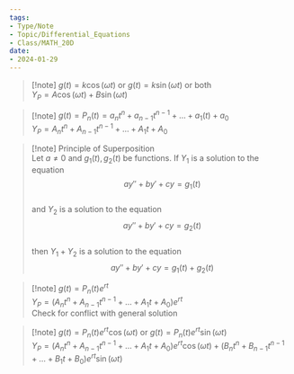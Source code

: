```yaml
---  
tags:  
- Type/Note  
- Topic/Differential_Equations  
- Class/MATH_20D  
date:  
- 2024-01-29  
---  
```

  
> [!note] $g(t)=k\cos(\omega t)\text{ or }g(t)=k\sin(\omega t)\text{ or both}$  
> $Y_{P}=A\cos(\omega t)+B\sin(\omega t)$  
  
> [!note] $g(t)=P_{n}(t)=a_{n}t^n+a_{n-1}t^{n-1}+\dots+a_{1}(t)+a_{0}$  
> $Y_{P}=A_{n}t^n+A_{n-1}t^{n-1}+\dots+A_{1}t+A_{0}$  
  
> [!note] Principle of Superposition  
> Let $a\neq 0$ and $g_{1}(t),g_{2}(t)$ be functions. If $Y_{1}$ is a solution to the equation  
> $$ay''+by'+cy=g_{1}(t)$$  
> and $Y_{2}$ is a solution to the equation  
> $$ay''+by'+cy=g_{2}(t)$$  
> then $Y_{1}+Y_{2}$ is a solution to the equation  
> $$ay''+by'+cy=g_{1}(t)+g_{2}(t)$$  
  
> [!note] $g(t)=P_{n}(t)e^{rt}$  
> $Y_{P}=(A_{n}t^n+A_{n-1}t^{n-1}+\dots+A_{1}t+A_{0})e^{rt}$  
> Check for conflict with general solution  
  
> [!note] $g(t)=P_{n}(t)e^{rt}\cos(\omega t)\text{ or }g(t)=P_{n}(t)e^{rt}\sin(\omega t)$  
> $Y_{P}=(A_{n}t^n+A_{n-1}t^{n-1}+\dots+A_{1}t+A_{0})e^{rt}\cos(\omega t)+(B_{n}t^n+B_{n-1}t^{n-1}+\dots+B_{1}t+B_{0})e^{rt}\sin(\omega t)$  
